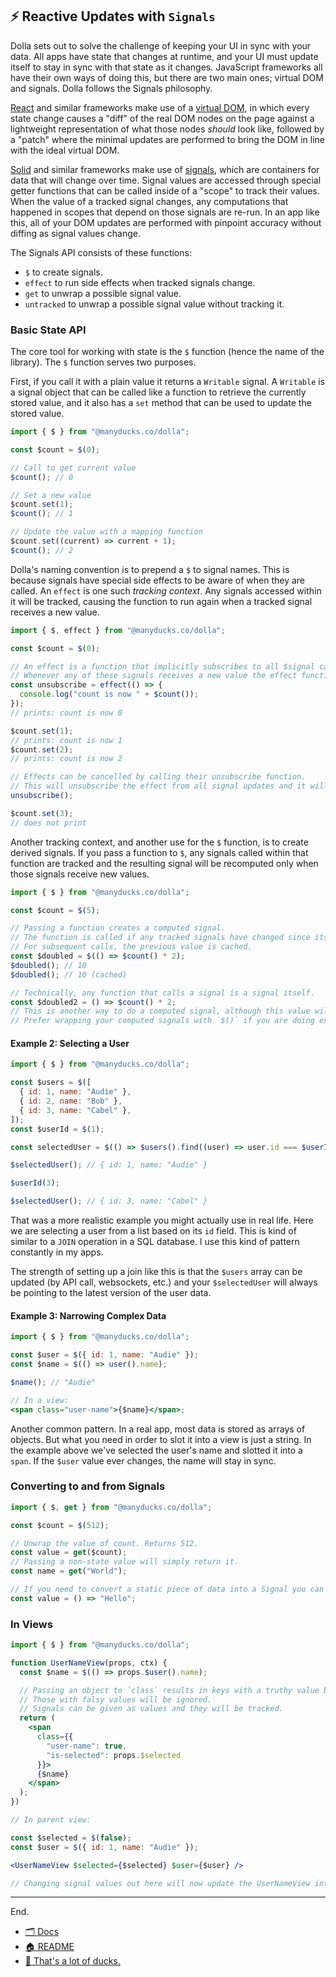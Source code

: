 ## ⚡ Reactive Updates with `Signals`

Dolla sets out to solve the challenge of keeping your UI in sync with your data. All apps have state that changes at runtime, and your UI must update itself to stay in sync with that state as it changes. JavaScript frameworks all have their own ways of doing this, but there are two main ones; virtual DOM and signals. Dolla follows the Signals philosophy.

[React](https://react.dev) and similar frameworks make use of a [virtual DOM](https://svelte.dev/blog/virtual-dom-is-pure-overhead), in which every state change causes a "diff" of the real DOM nodes on the page against a lightweight representation of what those nodes _should_ look like, followed by a "patch" where the minimal updates are performed to bring the DOM in line with the ideal virtual DOM.

[Solid](https://www.solidjs.com) and similar frameworks make use of [signals](https://dev.to/this-is-learning/the-evolution-of-signals-in-javascript-8ob), which are containers for data that will change over time. Signal values are accessed through special getter functions that can be called inside of a "scope" to track their values. When the value of a tracked signal changes, any computations that happened in scopes that depend on those signals are re-run. In an app like this, all of your DOM updates are performed with pinpoint accuracy without diffing as signal values change.

The Signals API consists of these functions:

- `$` to create signals.
- `effect` to run side effects when tracked signals change.
- `get` to unwrap a possible signal value.
- `untracked` to unwrap a possible signal value without tracking it.


### Basic State API

The core tool for working with state is the `$` function (hence the name of the library). The `$` function serves two purposes.

First, if you call it with a plain value it returns a `Writable` signal. A `Writable` is a signal object that can be called like a function to retrieve the currently stored value, and it also has a `set` method that can be used to update the stored value.

```js
import { $ } from "@manyducks.co/dolla";

const $count = $(0);

// Call to get current value
$count(); // 0

// Set a new value
$count.set(1);
$count(); // 1

// Update the value with a mapping function
$count.set((current) => current + 1);
$count(); // 2
````

Dolla's naming convention is to prepend a `$` to signal names. This is because signals have special side effects to be aware of when they are called. An `effect` is one such _tracking context_. Any signals accessed within it will be tracked, causing the function to run again when a tracked signal receives a new value.

```js
import { $, effect } from "@manyducks.co/dolla";

const $count = $(0);

// An effect is a function that implicitly subscribes to all $signal calls within it.
// Whenever any of these signals receives a new value the effect function will run again.
const unsubscribe = effect(() => {
  console.log("count is now " + $count());
});
// prints: count is now 0

$count.set(1);
// prints: count is now 1
$count.set(2);
// prints: count is now 2

// Effects can be cancelled by calling their unsubscribe function.
// This will unsubscribe the effect from all signal updates and it will not run again.
unsubscribe();

$count.set(3);
// does not print
````

Another tracking context, and another use for the `$` function, is to create derived signals. If you pass a function to `$`, any signals called within that function are tracked and the resulting signal will be recomputed only when those signals receive new values.

```js
import { $ } from "@manyducks.co/dolla";

const $count = $(5);

// Passing a function creates a computed signal.
// The function is called if any tracked signals have changed since its value was last accessed.
// For subsequent calls, the previous value is cached.
const $doubled = $(() => $count() * 2);
$doubled(); // 10
$doubled(); // 10 (cached)

// Technically, any function that calls a signal is a signal itself.
const $doubled2 = () => $count() * 2;
// This is another way to do a computed signal, although this value will be recomputed every time it's called.
// Prefer wrapping your computed signals with `$()` if you are doing expensive calculations.
```

#### Example 2: Selecting a User

```js
import { $ } from "@manyducks.co/dolla";

const $users = $([
  { id: 1, name: "Audie" },
  { id: 2, name: "Bob" },
  { id: 3, name: "Cabel" },
]);
const $userId = $(1);

const selectedUser = $(() => $users().find((user) => user.id === $userId()));

$selectedUser(); // { id: 1, name: "Audie" }

$userId(3);

$selectedUser(); // { id: 3, name: "Cabel" }
```

That was a more realistic example you might actually use in real life. Here we are selecting a user from a list based on its `id` field. This is kind of similar to a `JOIN` operation in a SQL database. I use this kind of pattern constantly in my apps.

The strength of setting up a join like this is that the `$users` array can be updated (by API call, websockets, etc.) and your `$selectedUser` will always be pointing to the latest version of the user data.

#### Example 3: Narrowing Complex Data

```jsx
import { $ } from "@manyducks.co/dolla";

const $user = $({ id: 1, name: "Audie" });
const $name = $(() => user().name);

$name(); // "Audie"

// In a view:
<span class="user-name">{$name}</span>;
```

Another common pattern. In a real app, most data is stored as arrays of objects. But what you need in order to slot it into a view is just a string. In the example above we've selected the user's name and slotted it into a `span`. If the `$user` value ever changes, the name will stay in sync.

### Converting to and from Signals

```js
import { $, get } from "@manyducks.co/dolla";

const $count = $(512);

// Unwrap the value of count. Returns 512.
const value = get($count);
// Passing a non-state value will simply return it.
const name = get("World");

// If you need to convert a static piece of data into a Signal you can simply wrap it in a getter function.
const value = () => "Hello";
```

### In Views

```jsx
import { $ } from "@manyducks.co/dolla";

function UserNameView(props, ctx) {
  const $name = $(() => props.$user().name);

  // Passing an object to `class` results in keys with a truthy value being applied as classes.
  // Those with falsy values will be ignored.
  // Signals can be given as values and they will be tracked.
  return (
    <span
      class={{
        "user-name": true,
        "is-selected": props.$selected
      }}>
      {$name}
    </span>
  );
})

// In parent view:

const $selected = $(false);
const $user = $({ id: 1, name: "Audie" });

<UserNameView $selected={$selected} $user={$user} />

// Changing signal values out here will now update the UserNameView internals.
```

---

End.

- [🗂️ Docs](./index.md)
- [🏠 README](../README.md)
- [🦆 That's a lot of ducks.](https://www.manyducks.co)
